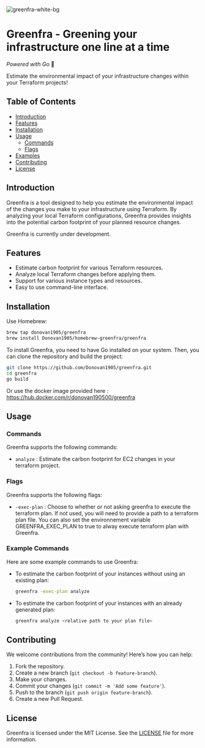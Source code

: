 ![greenfra-white-bg](https://github.com/user-attachments/assets/6012774f-d0ae-4cbf-860a-31c9875bcdbb)

# Greenfra - Greening your infrastructure one line at a time

*Powered with Go* 🐹

Estimate the environmental impact of your infrastructure changes within your Terraform projects!

## Table of Contents
- [Introduction](#introduction)
- [Features](#features)
- [Installation](#installation)
- [Usage](#usage)
  - [Commands](#commands)
  - [Flags](#flags)
- [Examples](#examples)
- [Contributing](#contributing)
- [License](#license)

## Introduction
Greenfra is a tool designed to help you estimate the environmental impact of the changes you make to your infrastructure using Terraform. By analyzing your local Terraform configurations, Greenfra provides insights into the potential carbon footprint of your planned resource changes.

Greenfra is currently under development.

## Features
- Estimate carbon footprint for various Terraform resources.
- Analyze local Terraform changes before applying them.
- Support for various instance types and resources.
- Easy to use command-line interface.

## Installation

Use Homebrew: 

```sh 
brew tap donovan1905/greenfra 
brew install Donovan1905/homebrew-greenfra/greenfra
```

To install Greenfra, you need to have Go installed on your system. Then, you can clone the repository and build the project:

```sh
git clone https://github.com/Donovan1905/greenfra.git
cd greenfra
go build
```

Or use the docker image provided here : https://hub.docker.com/r/donovan190500/greenfra

## Usage

### Commands
Greenfra supports the following commands:

- `analyze` : Estimate the carbon footprint for EC2 changes in your terraform project.

### Flags
Greenfra supports the following flags:

- `-exec-plan` : Choose to whether or not asking greenfra to execute the terraform plan. If not used, you will need to provide a path to a terraform plan file. You can also set the environnement variable GREENFRA_EXEC_PLAN to true to alway execute terraform plan with Greenfra.

### Example Commands
Here are some example commands to use Greenfra:

- To estimate the carbon footprint of your instances without using an existing plan:
  ```sh
  greenfra -exec-plan analyze
  ```

- To estimate the carbon footprint of your instances with an already generated plan:
  ```sh
  greenfra analyze <relative path to your plan file>
  ```

## Contributing
We welcome contributions from the community! Here’s how you can help:

1. Fork the repository.
2. Create a new branch (`git checkout -b feature-branch`).
3. Make your changes.
4. Commit your changes (`git commit -m 'Add some feature'`).
5. Push to the branch (`git push origin feature-branch`).
6. Create a new Pull Request.


## License
Greenfra is licensed under the MIT License. See the [LICENSE](LICENSE) file for more information.
